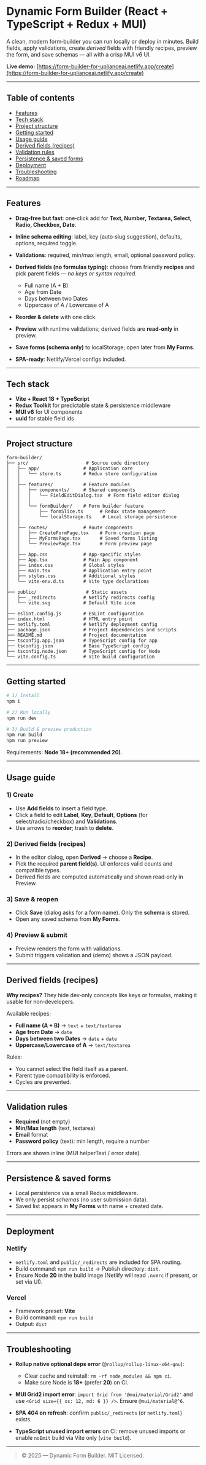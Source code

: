 # Dynamic Form Builder (React + TypeScript + Redux + MUI)

A clean, modern form‑builder you can run locally or deploy in minutes. Build fields, apply validations, create *derived* fields with friendly recipes, preview the form, and save schemas — all with a crisp MUI v6 UI.

**Live demo:** [https://form-builder-for-uplianceai.netlify.app/create](https://form-builder-for-uplianceai.netlify.app/create)

---

## Table of contents

* [Features](#features)
* [Tech stack](#tech-stack)
* [Project structure](#project-structure)
* [Getting started](#getting-started)
* [Usage guide](#usage-guide)
* [Derived fields (recipes)](#derived-fields-recipes)
* [Validation rules](#validation-rules)
* [Persistence & saved forms](#persistence--saved-forms)
* [Deployment](#deployment)
* [Troubleshooting](#troubleshooting)
* [Roadmap](#roadmap)

---

## Features

* **Drag‑free but fast**: one‑click add for **Text, Number, Textarea, Select, Radio, Checkbox, Date**.
* **Inline schema editing**: label, key (auto‑slug suggestion), defaults, options, required toggle.
* **Validations**: required, min/max length, email, optional password policy.
* **Derived fields (no formulas typing)**: choose from friendly **recipes** and pick parent fields — *no keys or syntax required*.

  * Full name (A + B)
  * Age from Date
  * Days between two Dates
  * Uppercase of A / Lowercase of A
* **Reorder & delete** with one click.
* **Preview** with runtime validations; derived fields are **read‑only** in preview.
* **Save forms (schema only)** to localStorage; open later from **My Forms**.
* **SPA‑ready**: Netlify/Vercel configs included.

---

## Tech stack

* **Vite + React 18 + TypeScript**
* **Redux Toolkit** for predictable state & persistence middleware
* **MUI v6** for UI components
* **uuid** for stable field ids

---

## Project structure

```
form-builder/
├── src/                     # Source code directory
│   ├── app/                # Application core
│   │   └── store.ts        # Redux store configuration
│   │
│   ├── features/           # Feature modules
│   │   ├── components/     # Shared components
│   │   │   └── FieldEditDialog.tsx  # Form field editor dialog
│   │   │
│   │   └── formBuilder/    # Form builder feature
│   │       ├── formSlice.ts      # Redux state management
│   │       └── localStorage.ts    # Local storage persistence
│   │
│   ├── routes/             # Route components
│   │   ├── CreateFormPage.tsx    # Form creation page
│   │   ├── MyFormsPage.tsx       # Saved forms listing
│   │   └── PreviewPage.tsx       # Form preview page
│   │
│   ├── App.css             # App-specific styles
│   ├── App.tsx             # Main App component
│   ├── index.css           # Global styles
│   ├── main.tsx            # Application entry point
│   ├── styles.css          # Additional styles
│   └── vite-env.d.ts       # Vite type declarations
│
├── public/                  # Static assets
│   ├── _redirects          # Netlify redirects config
│   └── vite.svg            # Default Vite icon
│
├── eslint.config.js        # ESLint configuration
├── index.html              # HTML entry point
├── netlify.toml            # Netlify deployment config
├── package.json            # Project dependencies and scripts
├── README.md               # Project documentation
├── tsconfig.app.json       # TypeScript config for app
├── tsconfig.json           # Base TypeScript config
├── tsconfig.node.json      # TypeScript config for Node
└── vite.config.ts          # Vite build configuration
```

---

## Getting started

```bash
# 1) Install
npm i

# 2) Run locally
npm run dev

# 3) Build & preview production
npm run build
npm run preview
```

Requirements: **Node 18+ (recommended 20)**.

---

## Usage guide

### 1) Create

* Use **Add fields** to insert a field type.
* Click a field to edit **Label**, **Key**, **Default**, **Options** (for select/radio/checkbox) and **Validations**.
* Use arrows to **reorder**; trash to **delete**.

### 2) Derived fields (recipes)

* In the editor dialog, open **Derived** → choose a **Recipe**.
* Pick the required **parent field(s)**. UI enforces valid counts and compatible types.
* Derived fields are computed automatically and shown read‑only in Preview.

### 3) Save & reopen

* Click **Save** (dialog asks for a form name). Only the **schema** is stored.
* Open any saved schema from **My Forms**.

### 4) Preview & submit

* Preview renders the form with validations.
* Submit triggers validation and (demo) shows a JSON payload.

---

## Derived fields (recipes)

**Why recipes?** They hide dev‑only concepts like keys or formulas, making it usable for non‑developers.

Available recipes:

* **Full name (A + B)** → `text` + `text/textarea`
* **Age from Date** → `date`
* **Days between two Dates** → `date` + `date`
* **Uppercase/Lowercase of A** → `text/textarea`

Rules:

* You cannot select the field itself as a parent.
* Parent type compatibility is enforced.
* Cycles are prevented.

---

## Validation rules

* **Required** (not empty)
* **Min/Max length** (text, textarea)
* **Email** format
* **Password policy** (text): min length, require a number

Errors are shown inline (MUI helperText / error state).

---

## Persistence & saved forms

* Local persistence via a small Redux middleware.
* We only persist *schemas* (no user submission data).
* Saved list appears in **My Forms** with name + created date.

---

## Deployment

### Netlify

* `netlify.toml` and `public/_redirects` are included for SPA routing.
* Build command: `npm run build`  →  Publish directory: `dist`.
* Ensure Node **20** in the build image (Netlify will read `.nvmrc` if present, or set via UI).

### Vercel

* Framework preset: **Vite**
* Build command: `npm run build`
* Output: `dist`

---

## Troubleshooting

* **Rollup native optional deps error** (`@rollup/rollup-linux-x64-gnu`):

  * Clear cache and reinstall: `rm -rf node_modules && npm ci`.
  * Make sure Node is **18+** (prefer **20**) on CI.
* **MUI Grid2 import error**: `import Grid from '@mui/material/Grid2'` and use `<Grid size={{ xs: 12, md: 6 }} />`. Ensure `@mui/material@^6`.
* **SPA 404 on refresh**: confirm `public/_redirects` (or `netlify.toml`) exists.
* **TypeScript unused import errors** on CI: remove unused imports or enable `noEmit` build via Vite only (`vite build`).

---

> © 2025 — Dynamic Form Builder. MIT Licensed.
